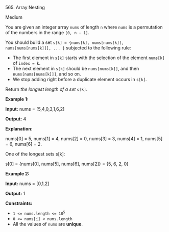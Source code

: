 ﻿565\. Array Nesting

Medium

You are given an integer array `nums` of length `n` where `nums` is a permutation of the numbers in the range `[0, n - 1]`.

You should build a set `s[k] = {nums[k], nums[nums[k]], nums[nums[nums[k]]], ... }` subjected to the following rule:

*   The first element in `s[k]` starts with the selection of the element `nums[k]` of `index = k`.
*   The next element in `s[k]` should be `nums[nums[k]]`, and then `nums[nums[nums[k]]]`, and so on.
*   We stop adding right before a duplicate element occurs in `s[k]`.

Return _the longest length of a set_ `s[k]`.

**Example 1:**

**Input:** nums = [5,4,0,3,1,6,2]

**Output:** 4

**Explanation:** 

nums[0] = 5, nums[1] = 4, nums[2] = 0, nums[3] = 3, nums[4] = 1, nums[5] = 6, nums[6] = 2. 

One of the longest sets s[k]:

s[0] = {nums[0], nums[5], nums[6], nums[2]} = {5, 6, 2, 0}

**Example 2:**

**Input:** nums = [0,1,2]

**Output:** 1

**Constraints:**

*   <code>1 <= nums.length <= 10<sup>5</sup></code>
*   `0 <= nums[i] < nums.length`
*   All the values of `nums` are **unique**.